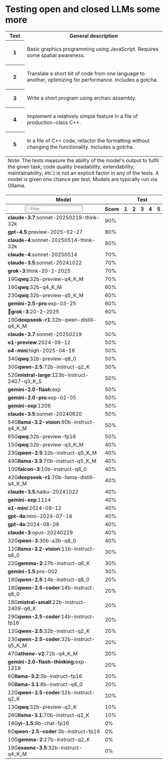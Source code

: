 <post-date date="25 September 2024" edited="6 August 2025"/>

# Testing open and closed LLMs some more

<table>
    <tr>
        <th>Test</th>
        <th>General description</th>
    </tr>
    <tr>
        <th>1</th>
        <td>
            <p>Basic graphics programming using JavaScript. Requires some spatial awareness.</p>
        </td>
    </tr>
    <tr>
        <th>2</th>
        <td>
            <p>Translate a short bit of code from one language to another, optimizing for performance. Includes a gotcha.</p>
    </tr>
    <tr>
        <th>3</th>
        <td>
            <p>Write a short program using archaic assembly.</p>
        </td>
    </tr>
    <tr>
        <th>4</th>
        <td>
            <p>Implement a relatively simple feature in a file of production-class C++.</p>
        </td>
    </tr>
    <tr>
        <th>5</th>
        <td>
            <p>In a file of C++ code, refactor the formatting without changing the functionality. Includes a gotcha.</p>
        </td>
    </tr>
    <tfoot>
        <tr>
            <td colspan="9">Note: The tests measure the ability of the model's output to fulfil the given task; code quality (readability, extendability, maintainability, etc.) is not an explicit factor in any of the tests. A
            model is given one chance per test. Models are typically run via Ollama.</td>
        </tr>
    </tfoot>
</table>

<table class="results">
    <thead>
        <tr>
            <th colspan="2">Model</th>
            <th colspan="9">Test</th>
        </tr>
        <tr>
            <th><input type="text" placeholder="&#x1F50E;&#xFE0E; Filter"></th>
            <th>Score</th>
            <th>1</th>
            <th>2</th>
            <th>3</th>
            <th>4</th>
            <th>5</th>
        </tr>
    </thead>
    <tbody>
        <tr>
            <td><b>claude-3.7</b>:sonnet-20250219-think-32k</td>
            <td>90%</td>
            <td class="s2"></td>
            <td class="s1"></td>
            <td class="s2"></td>
            <td class="s2"></td>
            <td class="s2"></td>
        </tr>
        <tr>
            <td><b>gpt-4.5</b>:preview-2025-02-27</td>
            <td>80%</td>
            <td class="s2"></td>
            <td class="s1"></td>
            <td class="s1"></td>
            <td class="s2"></td>
            <td class="s2"></td>
        </tr>
        <tr>
            <td><b>claude-4</b>:sonnet-20250514-think-32k</td>
            <td>80%</td>
            <td class="s2"></td>
            <td class="s0"></td>
            <td class="s2"></td>
            <td class="s2"></td>
            <td class="s2"></td>
        </tr>
        <tr>
            <td><b>claude-4</b>:sonnet-20250514</td>
            <td>70%</td>
            <td class="s2"></td>
            <td class="s0"></td>
            <td class="s2"></td>
            <td class="s2"></td>
            <td class="s1"></td>
        </tr>
        <tr>
            <td><b>claude-3.5</b>:sonnet-20241022</td>
            <td>70%</td>
            <td class="s2"></td>
            <td class="s1"></td>
            <td class="s1"></td>
            <td class="s2"></td>
            <td class="s1"></td>
        </tr>
        <tr>
            <td><b>grok-3</b>:think-20-2-2025</td>
            <td>70%</td>
            <td class="s1"></td>
            <td class="s0"></td>
            <td class="s2"></td>
            <td class="s2"></td>
            <td class="s2"></td>
        </tr>
        <tr>
            <td><x-size>19G</x-size><b>qwq</b>:32b-preview-q4_K_M</td>
            <td>70%</td>
            <td class="s0"></td>
            <td class="s1"></td>
            <td class="s2"></td>
            <td class="s2"></td>
            <td class="s2"></td>
        </tr>
        <tr>
            <td><x-size>19G</x-size><b>qwq</b>:32b-q4_K_M</td>
            <td>60%</td>
            <td class="s1"></td>
            <td class="s1"></td>
            <td class="s0"></td>
            <td class="s2"></td>
            <td class="s2"></td>
        </tr>
        <tr>
            <td><x-size>23G</x-size><b>qwq</b>:32b-preview-q5_K_M</td>
            <td>60%</td>
            <td class="s1"></td>
            <td class="s1"></td>
            <td class="s0"></td>
            <td class="s2"></td>
            <td class="s2"></td>
        </tr>
        <tr>
            <td><b>gemini-2.5-pro</b>:exp-03-25</td>
            <td>60%</td>
            <td class="s1"></td>
            <td class="s1"></td>
            <td class="s0"></td>
            <td class="s2"></td>
            <td class="s2"></td>
        </tr>
        <tr>
            <td><span>🥈</span><b>grok-3</b>:20-2-2025</td>
            <td>60%</td>
            <td class="s2"></td>
            <td class="s1"></td>
            <td class="s0"></td>
            <td class="s2"></td>
            <td class="s1"></td>
        </tr>
        <tr>
            <td><x-size>19G</x-size><b>deepseek-r1</b>:32b-qwen-distill-q4_K_M</td>
            <td>50%</td>
            <td class="s1"></td>
            <td class="s0"></td>
            <td class="s0"></td>
            <td class="s2"></td>
            <td class="s2"></td>
        </tr>
        <tr>
            <td><b>claude-3.7</b>:sonnet-20250219</td>
            <td>50%</td>
            <td class="s2"></td>
            <td class="s0"></td>
            <td class="s0"></td>
            <td class="s2"></td>
            <td class="s1"></td>
        </tr>
        <tr>
            <td><b>o1-preview</b>:2024-09-12</td>
            <td>50%</td>
            <td class="s1"></td>
            <td class="s0"></td>
            <td class="s0"></td>
            <td class="s2"></td>
            <td class="s2"></td>
        </tr>
        <tr>
            <td><b>o4-mini</b>:high-2025-04-16</td>
            <td>50%</td>
            <td class="s1"></td>
            <td class="s0"></td>
            <td class="s0"></td>
            <td class="s2"></td>
            <td class="s2"></td>
        </tr>
        <tr>
            <td><x-size>34G</x-size><b>qwq</b>:32b-preview-q8_0</td>
            <td>50%</td>
            <td class="s1"></td>
            <td class="s0"></td>
            <td class="s0"></td>
            <td class="s2"></td>
            <td class="s2"></td>
        </tr>
        <tr>
            <td><x-size>30G</x-size><b>qwen-2.5</b>:72b-instruct-q2_K</td>
            <td>50%</td>
            <td class="s1"></td>
            <td class="s1"></td>
            <td class="s0"></td>
            <td class="s2"></td>
            <td class="s1"></td>
        </tr>
        <tr>
            <td><x-size>52G</x-size><b>mistral-large</b>:123b-instruct-2407-q3_K_S</td>
            <td>50%</td>
            <td class="s1"></td>
            <td class="s0"></td>
            <td class="s0"></td>
            <td class="s2"></td>
            <td class="s2"></td>
        </tr>
        <tr>
            <td><b>gemini-2.0-flash</b>:exp</td>
            <td>50%</td>
            <td class="s1"></td>
            <td class="s1"></td>
            <td class="s0"></td>
            <td class="s2"></td>
            <td class="s1"></td>
        </tr>
        <tr>
            <td><b>gemini-2.0-pro</b>:exp-02-05</td>
            <td>50%</td>
            <td class="s1"></td>
            <td class="s1"></td>
            <td class="s0"></td>
            <td class="s2"></td>
            <td class="s1"></td>
        </tr>
        <tr>
            <td><b>gemini-exp</b>:1206</td>
            <td>50%</td>
            <td class="s1"></td>
            <td class="s1"></td>
            <td class="s0"></td>
            <td class="s2"></td>
            <td class="s1"></td>
        </tr>
        <tr>
            <td><b>claude-3.5</b>:sonnet-20240620</td>
            <td>50%</td>
            <td class="s1"></td>
            <td class="s0"></td>
            <td class="s1"></td>
            <td class="s2"></td>
            <td class="s1"></td>
        </tr>
        <tr>
            <td><x-size>54G</x-size><b>llama-3.2-vision</b>:90b-instruct-q4_K_M</td>
            <td>50%</td>
            <td class="s1"></td>
            <td class="s1"></td>
            <td class="s0"></td>
            <td class="s2"></td>
            <td class="s1"></td>
        </tr>
        <tr>
            <td><x-size>65G</x-size><b>qwq</b>:32b-preview-fp16</td>
            <td>50%</td>
            <td class="s0"></td>
            <td class="s1"></td>
            <td class="s0"></td>
            <td class="s2"></td>
            <td class="s2"></td>
        </tr>
        <tr>
            <td><x-size>15G</x-size><b>qwq</b>:32b-preview-q3_K_M</td>
            <td>40%</td>
            <td class="s0"></td>
            <td class="s0"></td>
            <td class="s0"></td>
            <td class="s2"></td>
            <td class="s2"></td>
        </tr>
        <tr>
            <td><x-size>23G</x-size><b>qwen-2.5</b>:32b-instruct-q5_K_M</td>
            <td>40%</td>
            <td class="s1"></td>
            <td class="s0"></td>
            <td class="s0"></td>
            <td class="s2"></td>
            <td class="s1"></td>
        </tr>
        <tr>
            <td><x-size>49G</x-size><b>llama-3.3</b>:70b-instruct-q5_K_M</td>
            <td>40%</td>
            <td class="s1"></td>
            <td class="s0"></td>
            <td class="s0"></td>
            <td class="s2"></td>
            <td class="s1"></td>
        </tr>
        <tr>
            <td><x-size>10G</x-size><b>falcon-3</b>:10b-instruct-q8_0</td>
            <td>40%</td>
            <td class="s1"></td>
            <td class="s0"></td>
            <td class="s0"></td>
            <td class="s1"></td>
            <td class="s2"></td>
        </tr>
        <tr>
            <td><x-size>42G</x-size><b>deepseek-r1</b>:70b-llama-distill-q4_K_M</td>
            <td>40%</td>
            <td class="s1"></td>
            <td class="s1"></td>
            <td class="s0"></td>
            <td class="s1"></td>
            <td class="s1"></td>
        </tr>
        <tr>
            <td><b>claude-3.5</b>:haiku-20241022</td>
            <td>40%</td>
            <td class="s1"></td>
            <td class="s0"></td>
            <td class="s0"></td>
            <td class="s1"></td>
            <td class="s2"></td>
        </tr>
        <tr>
            <td><b>gemini-exp</b>:1114</td>
            <td>40%</td>
            <td class="s1"></td>
            <td class="s0"></td>
            <td class="s0"></td>
            <td class="s2"></td>
            <td class="s1"></td>
        </tr>
        <tr>
            <td><b>o1-mini</b>:2024-09-12</td>
            <td>40%</td>
            <td class="s1"></td>
            <td class="s0"></td>
            <td class="s0"></td>
            <td class="s2"></td>
            <td class="s1"></td>
        </tr>
        <tr>
            <td><b>gpt-4o</b>:mini-2024-07-18</td>
            <td>40%</td>
            <td class="s1"></td>
            <td class="s0"></td>
            <td class="s0"></td>
            <td class="s2"></td>
            <td class="s1"></td>
        </tr>
        <tr>
            <td><b>gpt-4o</b>:2024-08-06</td>
            <td>40%</td>
            <td class="s1"></td>
            <td class="s0"></td>
            <td class="s0"></td>
            <td class="s2"></td>
            <td class="s1"></td>
        </tr>
        <tr>
            <td><b>claude-3</b>:opus-20240229</td>
            <td>40%</td>
            <td class="s1"></td>
            <td class="s0"></td>
            <td class="s0"></td>
            <td class="s2"></td>
            <td class="s1"></td>
        </tr>
        <tr>
            <td><x-size>32G</x-size><b>qwen-3</b>:30b-a3b-q8_0</td>
            <td>40%</td>
            <td class="s1"></td>
            <td class="s0"></td>
            <td class="s0"></td>
            <td class="s0"></td>
            <td class="s2"></td>
        </tr>
        <tr>
            <td><x-size>12G</x-size><b>llama-3.2-vision</b>:11b-instruct-q8_0</td>
            <td>30%</td>
            <td class="s0"></td>
            <td class="s0"></td>
            <td class="s0"></td>
            <td class="s1"></td>
            <td class="s2"></td>
        </tr>
        <tr>
            <td><x-size>22G</x-size><b>gemma-2</b>:27b-instruct-q6_K</td>
            <td>30%</td>
            <td class="s1"></td>
            <td class="s0"></td>
            <td class="s0"></td>
            <td class="s1"></td>
            <td class="s1"></td>
        </tr>
        <tr>
            <td><b>gemini-1.5</b>:pro-002</td>
            <td>30%</td>
            <td class="s1"></td>
            <td class="s0"></td>
            <td class="s0"></td>
            <td class="s1"></td>
            <td class="s1"></td>
        </tr>
        <tr>
            <td><x-size>16G</x-size><b>qwen-2.5</b>:14b-instruct-q8_0</td>
            <td>20%</td>
            <td class="s1"></td>
            <td class="s0"></td>
            <td class="s0"></td>
            <td class="s0"></td>
            <td class="s1"></td>
        </tr>
        <tr>
            <td><x-size>16G</x-size><b>qwen-2.5-coder</b>:14b-instruct-q8_0</td>
            <td>20%</td>
            <td class="s1"></td>
            <td class="s0"></td>
            <td class="s0"></td>
            <td class="s0"></td>
            <td class="s1"></td>
        </tr>
        <tr>
            <td><x-size>18G</x-size><b>mistral-small</b>:22b-instruct-2409-q6_K</td>
            <td>20%</td>
            <td class="s1"></td>
            <td class="s0"></td>
            <td class="s0"></td>
            <td class="s0"></td>
            <td class="s1"></td>
        </tr>
        <tr>
            <td><x-size>29G</x-size><b>qwen-2.5-coder</b>:14b-instruct-fp16</td>
            <td>20%</td>
            <td class="s1"></td>
            <td class="s0"></td>
            <td class="s0"></td>
            <td class="s0"></td>
            <td class="s1"></td>
        </tr>
        <tr>
            <td><x-size>12G</x-size><b>qwen-2.5</b>:32b-instruct-q2_K</td>
            <td>20%</td>
            <td class="s0"></td>
            <td class="s0"></td>
            <td class="s0"></td>
            <td class="s1"></td>
            <td class="s1"></td>
        </tr>
        <tr>
            <td><x-size>23G</x-size><b>qwen-2.5-coder</b>:32b-instruct-q5_K_M</td>
            <td>20%</td>
            <td class="s1"></td>
            <td class="s0"></td>
            <td class="s0"></td>
            <td class="s0"></td>
            <td class="s1"></td>
        </tr>
        <tr>
            <td><x-size>47G</x-size><b>athene-v2</b>:72b-q4_K_M</td>
            <td>20%</td>
            <td class="s1"></td>
            <td class="s0"></td>
            <td class="s0"></td>
            <td class="s0"></td>
            <td class="s1"></td>
        </tr>
        <tr>
            <td><b>gemini-2.0-flash-thinking</b>:exp-1219</td>
            <td>20%</td>
            <td class="s1"></td>
            <td class="s0"></td>
            <td class="s0"></td>
            <td class="s0"></td>
            <td class="s1"></td>
        </tr>
        <tr>
            <td><x-size>6G</x-size><b>llama-3.2</b>:3b-instruct-fp16</td>
            <td>20%</td>
            <td class="s0"></td>
            <td class="s0"></td>
            <td class="s0"></td>
            <td class="s0"></td>
            <td class="s2"></td>
        </tr>
        <tr>
            <td><x-size>9G</x-size><b>llama-3.1</b>:8b-instruct-q8_0</td>
            <td>20%</td>
            <td class="s0"></td>
            <td class="s0"></td>
            <td class="s0"></td>
            <td class="s0"></td>
            <td class="s2"></td>
        </tr>
        <tr>
            <td><x-size>12G</x-size><b>qwen-2.5-coder</b>:32b-instruct-q2_K</td>
            <td>10%</td>
            <td class="s0"></td>
            <td class="s0"></td>
            <td class="s0"></td>
            <td class="s0"></td>
            <td class="s1"></td>
        </tr>
        <tr>
            <td><x-size>13G</x-size><b>qwq</b>:32b-preview-q2_K</td>
            <td>10%</td>
            <td class="s0"></td>
            <td class="s1"></td>
            <td class="s0"></td>
            <td class="s0"></td>
            <td class="s0"></td>
        </tr>
        <tr>
            <td><x-size>26G</x-size><b>llama-3.1</b>:70b-instruct-q2_K</td>
            <td>10%</td>
            <td class="s1"></td>
            <td class="s0"></td>
            <td class="s0"></td>
            <td class="s0"></td>
            <td class="s0"></td>
        </tr>
        <tr>
            <td><x-size>18G</x-size><b>yi-1.5</b>:9b-chat-fp16</td>
            <td>0%</td>
            <td class="s0"></td>
            <td class="s0"></td>
            <td class="s0"></td>
            <td class="s0"></td>
            <td class="s0"></td>
        </tr>
        <tr>
            <td><x-size>6G</x-size><b>qwen-2.5-coder</b>:3b-instruct-fp16</td>
            <td>0%</td>
            <td class="s0"></td>
            <td class="s0"></td>
            <td class="s0"></td>
            <td class="s0"></td>
            <td class="s0"></td>
        </tr>
        <tr>
            <td><x-size>10G</x-size><b>gemma-2</b>:27b-instruct-q2_K</td>
            <td>0%</td>
            <td class="s0"></td>
            <td class="s0"></td>
            <td class="s0"></td>
            <td class="s0"></td>
            <td class="s0"></td>
        </tr>
        <tr>
            <td><x-size>19G</x-size><b>exaone-3.5</b>:32b-instruct-q4_K_M</td>
            <td>0%</td>
            <td class="s0"></td>
            <td class="s0"></td>
            <td class="s0"></td>
            <td class="s0"></td>
            <td class="s0"></td>
        </tr>
    </tbody>
</table>
